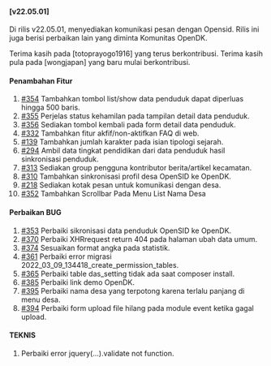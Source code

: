 #### [v22.05.01]

Di rilis v22.05.01, menyediakan komunikasi pesan dengan Opensid. Rilis ini juga berisi perbaikan lain yang diminta Komunitas OpenDK.

Terima kasih pada [totoprayogo1916] yang terus berkontribusi. Terima kasih pula pada [wongjapan] yang baru mulai berkontribusi.



#### Penambahan Fitur
1. [#354](https://github.com/OpenSID/OpenDK/issues/354) Tambahkan tombol list/show data penduduk dapat diperluas hingga 500 baris.
2. [#355](https://github.com/OpenSID/OpenDK/issues/355) Perjelas status kehamilan pada tampilan detail data penduduk.
3. [#356](https://github.com/OpenSID/OpenDK/issues/356) Sediakan tombol kembali pada form detail data penduduk.
4. [#332](https://github.com/OpenSID/OpenDK/issues/332) Tambahkan fitur akfif/non-aktifkan FAQ di web.
6. [#139](https://github.com/OpenSID/OpenDK/issues/139) Tambahkan jumlah karakter pada isian tipologi sejarah.
7. [#294](https://github.com/OpenSID/OpenDK/issues/294) Ambil data tingkat pendidikan dari data penduduk hasil sinkronisasi penduduk.
8. [#313](https://github.com/OpenSID/OpenDK/issues/313) Sediakan group pengguna kontributor berita/artikel kecamatan.
9. [#310](https://github.com/OpenSID/OpenDK/issues/310) Tambahkan sinkronisasi profil desa OpenSID ke OpenDK.
10. [#218](https://github.com/OpenSID/OpenDK/issues/218) Sediakan kotak pesan untuk komunikasi dengan desa.
11. [#352](https://github.com/OpenSID/OpenDK/issues/352) Tambahkan Scrollbar Pada Menu List Nama Desa

#### Perbaikan BUG
1. [#353](https://github.com/OpenSID/OpenDK/issues/353) Perbaiki sikronisasi data penduduk OpenSID ke OpenDK.
2. [#370](https://github.com/OpenSID/OpenDK/issues/370) Perbaiki XHRrequest return 404 pada halaman ubah data umum.
3. [#374](https://github.com/OpenSID/OpenDK/pull/374) Sesuaikan format angka pada statistik.
4. [#361](https://github.com/OpenSID/OpenDK/issues/361) Perbaiki error migrasi 2022_03_09_134418_create_permission_tables.
5. [#365](https://github.com/OpenSID/OpenDK/issues/365) Perbaiki table das_setting tidak ada saat composer install.
6. [#385](https://github.com/OpenSID/OpenDK/issues/385) Perbaiki link demo OpenDK.
7. [#395](https://github.com/OpenSID/OpenDK/issues/395) Perbaiki nama desa yang terpotong karena terlalu panjang di menu desa.
8. [#394](https://github.com/OpenSID/OpenDK/issues/394) Perbaiki form upload file hilang pada module event ketika gagal upload.

#### TEKNIS
1. Perbaiki error jquery(...).validate not function.
